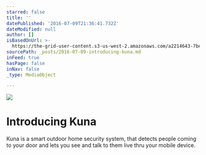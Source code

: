 ```yaml
---
starred: false
title: ''
datePublished: '2016-07-09T21:36:41.732Z'
dateModified: null
author: []
isBasedOnUrl: >-
  https://the-grid-user-content.s3-us-west-2.amazonaws.com/a2214643-7be8-47e1-a38c-53ba26eccfe0.jpg
sourcePath: _posts/2016-07-09-introducing-kuna.md
inFeed: true
hasPage: false
inNav: false
_type: MediaObject

---
```

![](https://the-grid-user-content.s3-us-west-2.amazonaws.com/a2214643-7be8-47e1-a38c-53ba26eccfe0.jpg)

# Introducing Kuna

Kuna is a smart outdoor home security system, that detects people coming to your door and lets you see and talk to them live thru your mobile device.